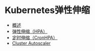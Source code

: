 # Kubernetes弹性伸缩
* [概述](/uk8s/bestpractice/autoscaling/intro)
* [弹性伸缩（HPA）](/uk8s/bestpractice/autoscaling/hpa)
* [定时伸缩（CronHPA）](/uk8s/bestpractice/autoscaling/cronhpa)
* [Cluster Autoscaler](/uk8s/bestpractice/autoscaling/ca)
